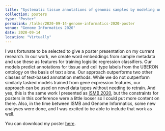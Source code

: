 ```yaml
---
title: "Systematic tissue annotations of genomic samples by modeling unstructured metadata"
collection: posters
type: "Poster"
permalink: /talks/2020-09-14-genome-informatics-2020-poster
venue: "Genome Informatics 2020"
date: 2020-09-14
location: "Virtually"
---
```


I was fortunate to be selected to give a poster presentation on my current research. In our work, we create word embeddings from sample metadata and use these as features for training logisitic regression classifiers. Our models predict annotations for tissue and cell type labels from the UBERON ontology on the basis of text alone. Our approach outperforms two other classes of text-based annotation methods. While we do not outperform similarly tasked models trained from gene expression features, our approach can be used on novel data types without needing to retrain. And yes, this is the same work I presented as [ISMB 2020](../files/ismb-2020-poster.pdf), but the constraints for posters in this conference were a little looser so I could put more content on there. Also, in the time between ISMB and Genome Informatics, some new analyses were done, and I was excited to be able to include that work as well.

You can download my poster [here](../files/genome-informatics-2020-poster.pdf).
